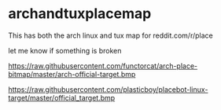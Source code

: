 # archandtuxplacemap

This has both the arch linux and tux map for reddit.com/r/place

let me know if something is broken 

https://raw.githubusercontent.com/functorcat/arch-place-bitmap/master/arch-official-target.bmp

https://raw.githubusercontent.com/plasticboy/placebot-linux-target/master/official_target.bmp
